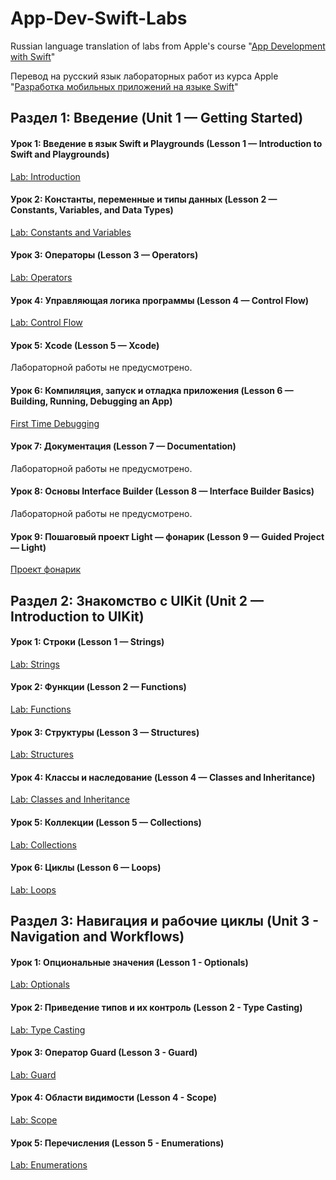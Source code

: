 # App-Dev-Swift-Labs
Russian language translation of labs from Apple's course "[App Development with Swift](https://itunes.apple.com/us/book/app-development-with-swift/id1219117996)"

Перевод на русский язык лабораторных работ из курса Apple "[Разработка мобильных приложений на языке Swift](https://itunes.apple.com/ru/book/app-development-with-swift/id1219117996)"



## Раздел 1: Введение (Unit 1 — Getting Started)

#### Урок 1: Введение в язык Swift и Playgrounds (Lesson 1 — Introduction to Swift and Playgrounds)
[Lab: Introduction](https://github.com/dbystruev/App-Dev-Swift-Labs/raw/master/Lab%20-%20Introduction.playground.zip)

#### Урок 2: Константы, переменные и типы данных (Lesson 2 — Constants, Variables, and Data Types)
[Lab: Constants and Variables](https://github.com/dbystruev/App-Dev-Swift-Labs/raw/master/Lab%20-%20Constants%20and%20Variables.playground.zip)

#### Урок 3: Операторы (Lesson 3 — Operators)
[Lab: Operators](https://github.com/dbystruev/App-Dev-Swift-Labs/raw/master/Lab%20-%20Operators.playground.zip)

#### Урок 4: Управляющая логика программы (Lesson 4 — Control Flow)
[Lab: Control Flow](https://github.com/dbystruev/App-Dev-Swift-Labs/raw/master/Lab%20-%20Control%20Flow.playground.zip)

#### Урок 5: Xcode (Lesson 5 — Xcode)
Лабораторной работы не предусмотрено.

#### Урок 6: Компиляция, запуск и отладка приложения (Lesson 6 — Building, Running, Debugging an App)
[First Time Debugging](https://github.com/dbystruev/App-Dev-Swift-Labs/raw/master/FirstTimeDebugging.zip)

#### Урок 7: Документация (Lesson 7 — Documentation)
Лабораторной работы не предусмотрено.

#### Урок 8: Основы Interface Builder (Lesson 8 — Interface Builder Basics)
Лабораторной работы не предусмотрено.

#### Урок 9: Пошаговый проект Light — фонарик (Lesson 9 — Guided Project — Light)
[Проект фонарик](https://github.com/dbystruev/Guided-Project-Light)



## Раздел 2: Знакомство с UIKit (Unit 2 — Introduction to UIKit)

#### Урок 1: Строки (Lesson 1 — Strings)
[Lab: Strings](https://github.com/dbystruev/App-Dev-Swift-Labs/raw/master/Lab%20-%20Strings.playground.zip)

#### Урок 2: Функции (Lesson 2 — Functions)
[Lab: Functions](https://github.com/dbystruev/App-Dev-Swift-Labs/raw/master/Lab%20-%20Functions.playground.zip)

#### Урок 3: Структуры (Lesson 3 — Structures)
[Lab: Structures](https://github.com/dbystruev/App-Dev-Swift-Labs/raw/master/Lab%20-%20Structures.playground.zip)

#### Урок 4: Классы и наследование (Lesson 4 — Classes and Inheritance)
[Lab: Classes and Inheritance](https://github.com/dbystruev/App-Dev-Swift-Labs/raw/master/Lab%20-%20Classes.playground.zip)

#### Урок 5:  Коллекции (Lesson 5 — Collections)
[Lab: Collections](https://github.com/dbystruev/App-Dev-Swift-Labs/raw/master/Lab%20-%20Collections.playground.zip)

#### Урок 6: Циклы (Lesson 6 — Loops)
[Lab: Loops](https://github.com/dbystruev/App-Dev-Swift-Labs/raw/master/Lab%20-%20Loops.playground.zip)



## Раздел 3: Навигация и рабочие циклы (Unit 3 - Navigation and Workflows)

#### Урок 1: Опциональные значения (Lesson 1 - Optionals)
[Lab: Optionals](https://github.com/dbystruev/App-Dev-Swift-Labs/raw/master/Lab%20-%20Optionals.playground.zip)

#### Урок 2: Приведение типов и их контроль (Lesson 2 - Type Casting)
[Lab: Type Casting](https://github.com/dbystruev/App-Dev-Swift-Labs/raw/master/Lab%20-%20Type%20Casting.playground.zip)

#### Урок 3: Оператор Guard (Lesson 3 - Guard)
[Lab: Guard](https://github.com/dbystruev/App-Dev-Swift-Labs/raw/master/Lab%20-%20Guard.playground.zip)

#### Урок 4: Области видимости (Lesson 4 - Scope)
[Lab: Scope](https://github.com/dbystruev/App-Dev-Swift-Labs/raw/master/Lab%20-%20Scope.playground.zip)

#### Урок 5: Перечисления (Lesson 5 - Enumerations)
[Lab: Enumerations](https://github.com/dbystruev/App-Dev-Swift-Labs/raw/master/Lab%20-%20Enumerations.playground.zip)

